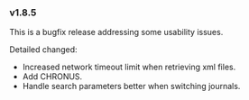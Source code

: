 ### v1.8.5

This is a bugfix release addressing some usability issues.

Detailed changed:
- Increased network timeout limit when retrieving xml files.
- Add CHRONUS.
- Handle search parameters better when switching journals.
